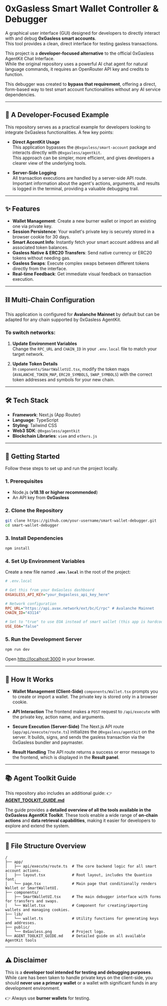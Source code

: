 # 0xGasless Smart Wallet Controller & Debugger

A graphical user interface (GUI) designed for developers to directly interact with and debug **0xGasless smart accounts**.  
This tool provides a clean, direct interface for testing gasless transactions.

This project is a **developer-focused alternative** to the official 0xGasless AgentKit Chat Interface.  
While the original repository uses a powerful AI chat agent for natural language commands, it requires an OpenRouter API key and credits to function.  

This debugger was created to **bypass that requirement**, offering a direct, form-based way to test smart account functionalities without any AI service dependencies.

---

## 🔧 A Developer-Focused Example

This repository serves as a practical example for developers looking to integrate 0xGasless functionalities. A few key points:

- **Direct AgentKit Usage**  
  This application bypasses the `@0xgasless/smart-account` package and interacts directly with `@0xgasless/agentkit`.  
  This approach can be simpler, more efficient, and gives developers a clearer view of the underlying tools.

- **Server-Side Logging**  
  All transaction executions are handled by a server-side API route.  
  Important information about the agent's actions, arguments, and results is logged in the terminal, providing a valuable debugging trail.

---

## ✨ Features

- **Wallet Management**: Create a new burner wallet or import an existing one via private key.  
- **Session Persistence**: Your wallet's private key is securely stored in a browser cookie for 30 days.  
- **Smart Account Info**: Instantly fetch your smart account address and all associated token balances.  
- **Gasless Native & ERC20 Transfers**: Send native currency or ERC20 tokens without needing gas.  
- **Gasless Swaps**: Execute complex swaps between different tokens directly from the interface.  
- **Real-time Feedback**: Get immediate visual feedback on transaction execution.  

---

## ⛓️ Multi-Chain Configuration

This application is configured for **Avalanche Mainnet** by default but can be adapted for any chain supported by 0xGasless AgentKit.

### To switch networks:

1. **Update Environment Variables**  
   Change the `RPC_URL` and `CHAIN_ID` in your `.env.local` file to match your target network.

2. **Update Token Details**  
   In `components/SmartWalletUI.tsx`, modify the token maps (`AVALANCHE_TOKEN_MAP`, `ERC20_SYMBOLS`, `SWAP_SYMBOLS`) with the correct token addresses and symbols for your new chain.

---

## 🛠️ Tech Stack

- **Framework**: Next.js (App Router)  
- **Language**: TypeScript  
- **Styling**: Tailwind CSS  
- **Web3 SDK**: `@0xgasless/agentkit`  
- **Blockchain Libraries**: `viem` and `ethers.js`  

---

## 🚀 Getting Started

Follow these steps to set up and run the project locally.

### 1. Prerequisites

- Node.js (**v18.18 or higher recommended**)  
- An API key from **0xGasless**  

### 2. Clone the Repository

```bash
git clone https://github.com/your-username/smart-wallet-debugger.git
cd smart-wallet-debugger
````

### 3. Install Dependencies

```bash
npm install
```

### 4. Set Up Environment Variables

Create a new file named **`.env.local`** in the root of the project:

```ini
# .env.local

# Get this from your 0xGasless dashboard
OXGASLESS_API_KEY="your_0xgasless_api_key_here"

# Network configuration
RPC_URL="https://api.avax.network/ext/bc/C/rpc" # Avalanche Mainnet
CHAIN_ID="43114"

# Set to "true" to use EOA instead of smart wallet (this app is hardcoded to "false")
USE_EOA="false"
```

### 5. Run the Development Server

```bash
npm run dev
```

Open [http://localhost:3000](http://localhost:3000) in your browser.

---

## 🤔 How It Works

* **Wallet Management (Client-Side)**
  `components/Wallet.tsx` prompts you to create or import a wallet.
  The private key is stored only in a browser cookie.

* **API Interaction**
  The frontend makes a `POST` request to `/api/execute` with the private key, action name, and arguments.

* **Secure Execution (Server-Side)**
  The Next.js API route (`app/api/execute/route.ts`) initializes the `@0xgasless/agentkit` on the server.
  It builds, signs, and sends the gasless transaction via the 0xGasless bundler and paymaster.

* **Result Handling**
  The API route returns a success or error message to the frontend, which is displayed in the **Result panel**.

---

## 📚 Agent Toolkit Guide

This repository also includes an additional guide:
👉 [**AGENT\_TOOLKIT\_GUIDE.md**](./AGENT_TOOLKIT_GUIDE.md)

The guide provides a **detailed overview of all the tools available in the 0xGasless AgentKit Toolkit**.
These tools enable a wide range of **on-chain actions** and **data retrieval capabilities**, making it easier for developers to explore and extend the system.

---

## 📂 File Structure Overview

```
/
├── app/
│   ├── api/execute/route.ts  # The core backend logic for all smart account actions.
│   ├── layout.tsx            # Root layout, includes the Quantico font.
│   └── page.tsx              # Main page that conditionally renders Wallet or SmartWalletUI.
├── components/
│   ├── SmartWalletUI.tsx     # The main debugger interface with forms for transfers and swaps.
│   └── Wallet.tsx            # Component for creating/importing wallets and managing cookies.
├── lib/
│   └── wallet.ts             # Utility functions for generating keys and addresses.
├── public/
│   └── 0xGasless.png         # Project logo.
└── AGENT_TOOLKIT_GUIDE.md    # Detailed guide on all available AgentKit tools
```

---

## ⚠️ Disclaimer

This is a **developer tool intended for testing and debugging purposes**.
While care has been taken to handle private keys on the client-side, you should **never use a primary wallet** or a wallet with significant funds in any development environment.

👉 Always use **burner wallets** for testing.
